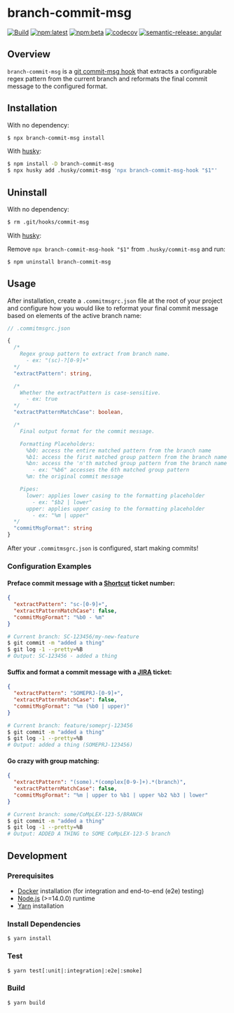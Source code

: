 # branch-commit-msg

[![Build](https://github.com/brajkowski/branch-commit-msg/actions/workflows/build.yml/badge.svg)](https://github.com/brajkowski/branch-commit-msg/actions/workflows/build.yml)
[![npm:latest](https://img.shields.io/npm/v/branch-commit-msg/latest?color=limegreen&logo=npm)](https://www.npmjs.com/package/branch-commit-msg)
[![npm:beta](https://img.shields.io/npm/v/branch-commit-msg/beta?logo=npm)](https://www.npmjs.com/package/branch-commit-msg)
[![codecov](https://codecov.io/gh/brajkowski/branch-commit-msg/branch/beta/graph/badge.svg?token=NWWKAPQ3C7)](https://codecov.io/gh/brajkowski/branch-commit-msg)
[![semantic-release: angular](https://img.shields.io/badge/semantic--release-angular-e10079?logo=semantic-release)](https://github.com/semantic-release/semantic-release)

## Overview

`branch-commit-msg` is a [git commit-msg hook](https://git-scm.com/docs/githooks#_commit_msg) that extracts a configurable regex pattern from the current branch and reformats the final commit message to the configured format.

## Installation

With no dependency:

```sh
$ npx branch-commit-msg install
```

With [husky](https://github.com/typicode/husky):

```sh
$ npm install -D branch-commit-msg
$ npx husky add .husky/commit-msg 'npx branch-commit-msg-hook "$1"'
```

## Uninstall

With no dependency:

```sh
$ rm .git/hooks/commit-msg
```

With [husky](https://github.com/typicode/husky):

Remove `npx branch-commit-msg-hook "$1"` from `.husky/commit-msg` and run:

```sh
$ npm uninstall branch-commit-msg
```

## Usage

After installation, create a `.commitmsgrc.json` file at the root of your project and configure how you would like to reformat your final commit message based on elements of the active branch name:

```ts
// .commitmsgrc.json

{
  /*
    Regex group pattern to extract from branch name.
      - ex: "(sc)-?[0-9]+"
  */
  "extractPattern": string,

  /*
    Whether the extractPattern is case-sensitive.
      - ex: true
  */
  "extractPatternMatchCase": boolean,

  /*
    Final output format for the commit message.

    Formatting Placeholders:
      %b0: access the entire matched pattern from the branch name
      %b1: access the first matched group pattern from the branch name
      %bn: access the 'n'th matched group pattern from the branch name
        - ex: "%b6" accesses the 6th matched group pattern
      %m: the original commit message

    Pipes:
      lower: applies lower casing to the formatting placeholder
        - ex: "$b2 | lower"
      upper: applies upper casing to the formatting placeholder
        - ex: "%m | upper"
  */
  "commitMsgFormat": string
}
```

After your `.commitmsgrc.json` is configured, start making commits!

### Configuration Examples

#### Preface commit message with a [Shortcut](https://shortcut.com/) ticket number:

```json
{
  "extractPattern": "sc-[0-9]+",
  "extractPatternMatchCase": false,
  "commitMsgFormat": "%b0 - %m"
}
```

```sh
# Current branch: SC-123456/my-new-feature
$ git commit -m "added a thing"
$ git log -1 --pretty=%B
# Output: SC-123456 - added a thing
```

#### Suffix and format a commit message with a [JIRA](https://www.atlassian.com/software/jira) ticket:

```json
{
  "extractPattern": "SOMEPRJ-[0-9]+",
  "extractPatternMatchCase": false,
  "commitMsgFormat": "%m (%b0 | upper)"
}
```

```sh
# Current branch: feature/someprj-123456
$ git commit -m "added a thing"
$ git log -1 --pretty=%B
# Output: added a thing (SOMEPRJ-123456)
```

#### Go crazy with group matching:

```json
{
  "extractPattern": "(some).*(complex[0-9-]+).*(branch)",
  "extractPatternMatchCase": false,
  "commitMsgFormat": "%m | upper to %b1 | upper %b2 %b3 | lower"
}
```

```sh
# Current branch: some/CoMpLEX-123-5/BRANCH
$ git commit -m "added a thing"
$ git log -1 --pretty=%B
# Output: ADDED A THING to SOME CoMpLEX-123-5 branch
```

## Development

### Prerequisites

- [Docker](https://www.docker.com/) installation (for integration and end-to-end (e2e) testing)
- [Node.js](https://nodejs.org/en/) (>=14.0.0) runtime
- [Yarn](https://yarnpkg.com/) installation

### Install Dependencies

```
$ yarn install
```

### Test

```
$ yarn test[:unit|:integration|:e2e|:smoke]
```

### Build

```
$ yarn build
```
